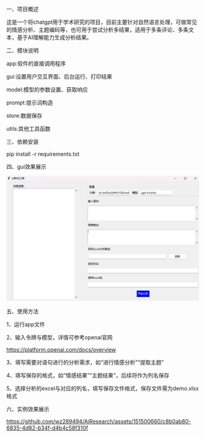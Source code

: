 一、项目概述

这是一个将chatgpt用于学术研究的项目，目前主要针对自然语言处理，可做常见的情感分析、主题编码等，也可用于尝试分析多结果，适用于多条评论、多条文本，基于AI理解能力生成分析结果。

二、模块说明

app:软件的直接调用程序

gui:设置用户交互界面、后台运行、打印结果

model:模型的参数设置、获取响应

prompt:提示词构造

store:数据保存

utils:其他工具函数

三、依赖安装

pip install -r requirements.txt

四、gui效果展示

![img.png](IMGs/gui面板.png)

五、使用方法

1、运行app文件

2、输入令牌与模型，详情可参考openai官网

https://platform.openai.com/docs/overview

3、填写需要对语句进行的分析需求，如“进行情感分析”“提取主题”

4、填写保存的格式，如“情感结果”“主题结果”，后续将作为列名保存

5、选择分析的excel与对应的列名，填写保存文件格式，保存文件需为demo.xlsx格式

六、实例效果展示

https://github.com/wz289494/AiResearch/assets/151500660/c8b0ab80-6835-4d82-b34f-d4b4c58f310f
